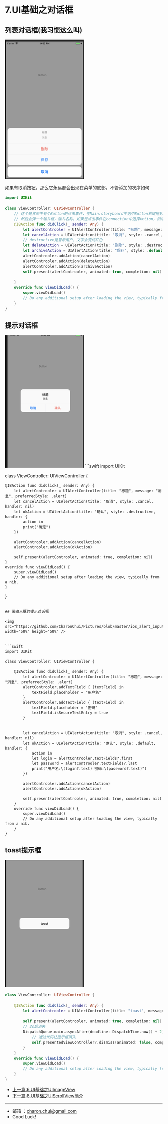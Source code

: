 7.UI基础之对话框
===

## 列表对话框(我习惯这么叫)

<img src="https://github.com/CharonChui/Pictures/blob/master/ios_sheet.png" width="50%" height="50%" />

如果有取消按钮，那么它永远都会出现在菜单的底部，不管添加的次序如何

```swift
import UIKit

class ViewController: UIViewController {
    // 这个是界面中有个Button的点击事件，在Main.storyboard中选中Button右键拖到ViewController中，
    // 然后会弹一个输入框，输入名称，如果是点击事件在connection中选择Action，如果是属性选择Qutlet
    @IBAction func didClick(_ sender: Any) {
        let alertControoler = UIAlertController(title: "标题", message: "消息", preferredStyle: .actionSheet)
        let cancelAction = UIAlertAction(title: "取消", style: .cancel, handler: nil)
        // destructive是警示用户，文字会变成红色
        let deleteAction = UIAlertAction(title: "删除", style: .destructive, handler: nil)
        let archiveAction = UIAlertAction(title: "保存", style: .default, handler: nil)
        alertControoler.addAction(cancelAction)
        alertControoler.addAction(deleteAction)
        alertControoler.addAction(archiveAction)
        self.present(alertControoler, animated: true, completion: nil)
        
    }
    override func viewDidLoad() {
        super.viewDidLoad()
        // Do any additional setup after loading the view, typically from a nib.
    }
}
```

## 提示对话框

<img src="https://github.com/CharonChui/Pictures/blob/master/ios_alert.png" width="50%" height="50%" />
```swift
import UIKit

class ViewController: UIViewController {

    @IBAction func didClick(_ sender: Any) {
        let alertControoler = UIAlertController(title: "标题", message: "消息", preferredStyle: .alert)
        let cancelAction = UIAlertAction(title: "取消", style: .cancel, handler: nil)
        let okAction = UIAlertAction(title: "确认", style: .destructive, handler: {
            action in
            print("确定")
        })

        alertControoler.addAction(cancelAction)
        alertControoler.addAction(okAction)

        self.present(alertControoler, animated: true, completion: nil)
    }
    override func viewDidLoad() {
        super.viewDidLoad()
        // Do any additional setup after loading the view, typically from a nib.
    }
}
```

## 带输入框的提示对话框

<img src="https://github.com/CharonChui/Pictures/blob/master/ios_alert_input.png" width="50%" height="50%" />


```swift
import UIKit

class ViewController: UIViewController {

    @IBAction func didClick(_ sender: Any) {
        let alertControoler = UIAlertController(title: "标题", message: "消息", preferredStyle: .alert)
        alertControoler.addTextField { (textField) in
            textField.placeholder = "用户名"
        }
        alertControoler.addTextField { (textField) in
            textField.placeholder = "密码"
            textField.isSecureTextEntry = true
        }
        
        
        let cancelAction = UIAlertAction(title: "取消", style: .cancel, handler: nil)
        let okAction = UIAlertAction(title: "确认", style: .default, handler: {
            action in
            let login = alertControoler.textFields?.first
            let password = alertControoler.textFields?.last
            print("用户名:\(login?.text) 密码:\(password?.text)")
        })

        alertControoler.addAction(cancelAction)
        alertControoler.addAction(okAction)

        self.present(alertControoler, animated: true, completion: nil)
    }
    override func viewDidLoad() {
        super.viewDidLoad()
        // Do any additional setup after loading the view, typically from a nib.
    }
}
```

## toast提示框 

<img src="https://github.com/CharonChui/Pictures/blob/master/ios_toast.png" width="50%" height="50%" />


```swift
class ViewController: UIViewController {

    @IBAction func didClick(_ sender: Any) {
        let alertControoler = UIAlertController(title: "toast", message: nil, preferredStyle: .alert)
        
        self.present(alertControoler, animated: true, completion: nil)
        // 2s后消失
        DispatchQueue.main.asyncAfter(deadline: DispatchTime.now() + 2) {
            // 通过代码让提示框消失
            self.presentedViewController?.dismiss(animated: false, completion: nil)
        }
    }
    override func viewDidLoad() {
        super.viewDidLoad()
        // Do any additional setup after loading the view, typically from a nib.
    }
} 
```

- [上一篇:6.UI基础之UIImageView](https://github.com/CharonChui/iOSStudyNote/blob/master/iOS%E5%BC%80%E5%8F%91%E5%9F%BA%E7%A1%80/6.UI%E5%9F%BA%E7%A1%80%E4%B9%8BUIImageView.md)
- [下一篇:8.UI基础之UIScrollView简介](https://github.com/CharonChui/iOSStudyNote/blob/master/iOS%E5%BC%80%E5%8F%91%E5%9F%BA%E7%A1%80/8.UI%E5%9F%BA%E7%A1%80%E4%B9%8BUIScrollView%E7%AE%80%E4%BB%8B.md)


---

- 邮箱 ：charon.chui@gmail.com  
- Good Luck! 
